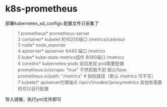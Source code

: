 # k8s-prometheus
部署kubernetes_sd_configs
配置文件只采集了
> 1 prometheus*  prometheus-server<br> 
> 2 container*   kubelet 的10250端口  /metrics/cadvisor<br>
> 3 node*    node_exporter<br>
> 4 apiserver*  apiserver 6443 端口 /metrics<br>
> 5 kube*  kube-state-metrics组件 8080端口 /metrics<br>
> 6 coredns*  kubernetes-pods 自动发现 pod需要配置 prometheus.io/scrape: "true" 不然抓取不到 默认flase<br>
> prometheus.io/path: "/metrics"   # 指标路径（默认 /metrics 可不写）<br>
> 7 kubelet*  apiserver代理端点 /api/v1/nodes/<node-name>/proxy/metrics
其他有需要的可以自行配置


导入镜像，执行yml文件即可
